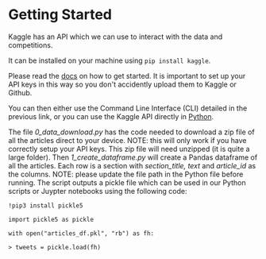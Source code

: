 # Getting Started

Kaggle has an API which we can use to interact with the data and competitions.

It can be installed on your machine using `pip install kaggle`.

Please read the [docs](https://www.kaggle.com/docs/api "Kaggle API") on how to get started. It is important to set up your API keys in this way so you don't accidently upload them to Kaggle or Github.

You can then either use the Command Line Interface (CLI) detailed in the previous link, or you can use the Kaggle API directly in [Python](https://technowhisp.com/kaggle-api-python-documentation/ "Python Kaggle API").

The file *0_data_download.py* has the code needed to download a zip file of all the articles direct to your device. NOTE: this will only work if you have correctly setup your API keys. This zip file will need unzipped (it is quite a large folder). Then *1_create_dataframe.py* will create a Pandas dataframe of all the articles. Each row is a section with *section_title, text* and *article_id* as the columns. NOTE: please update the file path in the Python file before running. The script outputs a pickle file which can be used in our Python scripts or Juypter notebooks using the following code:

```
!pip3 install pickle5

import pickle5 as pickle

with open("articles_df.pkl", "rb") as fh:

> tweets = pickle.load(fh)
```